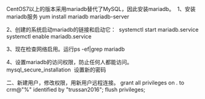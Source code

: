 CentOS7以上的版本采用mariadb替代了MySQL，因此安装mariadb。 
1、安装mariadb服务 yum install mariadb mariadb-server

2、创建的系统启动mariadb的链接和启动它： 
systemctl start mariadb.service
systemctl enable mariadb.service 

3、现在检查网络启用。运行ps -ef|grep mariadb 

4、设置mariadb的访问权限，防止任何人都能访问。 
mysql_secure_installation 
设置新的密码

二、新建用户，修改权限，用新用户远程连接。
grant all privileges on *.* to crm@"%" identified by "trussan2016";
flush privileges;
